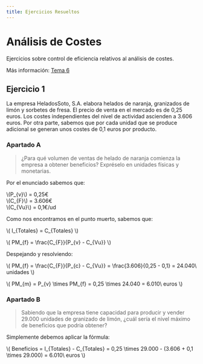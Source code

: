 ```yaml
---
title: Ejercicios Resueltos
---
```


# Análisis de Costes

Ejercicios sobre control de eficiencia relativos al análisis de costes.

Más información: [Tema 6](/gohp/tema-6#analisis-de-costes)

## Ejercicio 1

La empresa HeladosSoto, S.A. elabora helados de naranja, granizados de limón y sorbetes de fresa. El precio de venta en el mercado es de 0,25 euros. Los costes independientes del nivel de actividad ascienden a 3.606 euros. Por otra parte, sabemos que por cada unidad que se produce adicional se generan unos costes de 0,1 euros por producto.

### Apartado A

> ¿Para qué volumen de ventas de helado de naranja comienza la empresa a obtener beneficios? Expréselo en unidades físicas y monetarias.

Por el enunciado sabemos que:

\\(P_{v}\\) = 0,25€  
\\(C_{F}\\) = 3.606€  
\\(C_{Vu}\\) = 0,1€/ud

Como nos encontramos en el punto muerto, sabemos que:

\\( I_{Totales} = C_{Totales} \\)

\\( PM_{f} = \frac{C_{F}}{P_{v} - C_{Vu}} \\)

Despejando y resolviendo:

\\( PM_{f} = \frac{C_{F}}{P_{c} - C_{Vu}} = \frac{3.606}{0,25 - 0,1} = 24.040\ unidades \\)

\\( PM_{m} = P_{v} \times PM_{f} = 0,25 \times 24.040 = 6.010\ euros \\)

### Apartado B

> Sabiendo que la empresa tiene capacidad para producir y vender 29.000 unidades de granizado de limón, ¿cuál sería el nivel máximo de beneficios que podría obtener?

Simplemente debemos aplicar la fórmula:

\\( Beneficios = I_{Totales} - C_{Totales} = 0,25 \times 29.000 - (3.606 + 0,1 \times 29.000) = 6.010\ euros \\)